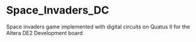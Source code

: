 # Space_Invaders_DC
Space invaders game implemented with digital circuits on Quatus II for the Altera DE2 Development board

